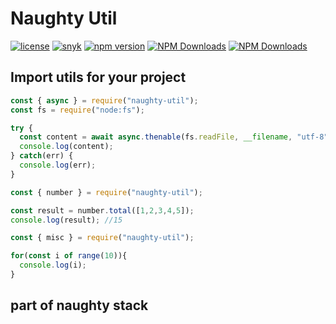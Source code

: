 # Naughty Util
[![license](https://img.shields.io/badge/license-MIT-blue.svg)](https://github.com/NaughtyySora/naughty-util/blob/master/LICENSE)
[![snyk](https://snyk.io/test/github/NaughtyySora/naughty-util/badge.svg)](https://snyk.io/test/github/NaughtyySora/naughty-util)
[![npm version](https://badge.fury.io/js/naughty-util.svg)](https://badge.fury.io/js/naughty-util)
[![NPM Downloads](https://img.shields.io/npm/dm/naughty-util)](https://www.npmjs.com/package/naughty-util)
[![NPM Downloads](https://img.shields.io/npm/dt/naughty-util)](https://www.npmjs.com/package/naughty-util)
## Import utils for your project

```js
const { async } = require("naughty-util");
const fs = require("node:fs");

try {
  const content = await async.thenable(fs.readFile, __filename, "utf-8");
  console.log(content);
} catch(err) {
  console.log(err);
}
```

```js
const { number } = require("naughty-util");

const result = number.total([1,2,3,4,5]);
console.log(result); //15
```

```js
const { misc } = require("naughty-util");

for(const i of range(10)){
  console.log(i);
}
```

## part of naughty stack
